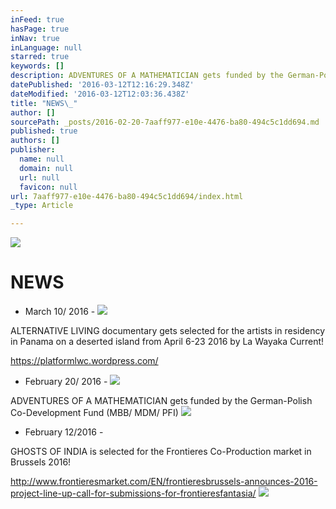 ```yaml
---
inFeed: true
hasPage: true
inNav: true
inLanguage: null
starred: true
keywords: []
description: ADVENTURES OF A MATHEMATICIAN gets funded by the German-Polish Co-Development Fund (MBB/ MDM/ PFI)
datePublished: '2016-03-12T12:16:29.348Z'
dateModified: '2016-03-12T12:03:36.438Z'
title: "NEWS\_"
author: []
sourcePath: _posts/2016-02-20-7aaff977-e10e-4476-ba80-494c5c1dd694.md
published: true
authors: []
publisher:
  name: null
  domain: null
  url: null
  favicon: null
url: 7aaff977-e10e-4476-ba80-494c5c1dd694/index.html
_type: Article

---
```

![](https://the-grid-user-content.s3-us-west-2.amazonaws.com/9c3dbfea-a24c-467c-9579-f81b0ddb3426.jpg)

# NEWS 

- March 10/ 2016 - ![](https://the-grid-user-content.s3-us-west-2.amazonaws.com/bc91dd23-89d9-4331-b82a-15bef518bc02.jpg)

ALTERNATIVE LIVING documentary gets selected for the artists in residency in Panama on a deserted island from April 6-23 2016 by La Wayaka Current!

https://platformlwc.wordpress.com/

- February 20/ 2016 - ![](https://the-grid-user-content.s3-us-west-2.amazonaws.com/e9c1c130-e389-4d46-90b9-3e88c5c7ec10.jpg)

ADVENTURES OF A MATHEMATICIAN gets funded by the German-Polish Co-Development Fund (MBB/ MDM/ PFI)
![](https://the-grid-user-content.s3-us-west-2.amazonaws.com/b9c0445e-1e64-4e7c-92fc-981fd30ed2fc.jpg)

- February 12/2016 -                                                     

GHOSTS OF INDIA is selected for the Frontieres Co-Production market in Brussels 2016!   

http://www.frontieresmarket.com/EN/frontieresbrussels-announces-2016-project-line-up-call-for-submissions-for-frontieresfantasia/
![](https://the-grid-user-content.s3-us-west-2.amazonaws.com/95560b3f-8208-4669-b476-5a32f523432f.jpg)
